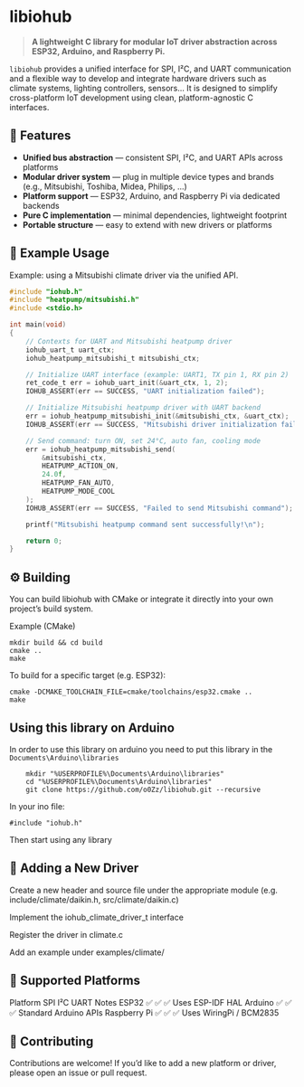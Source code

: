 # libiohub

> **A lightweight C library for modular IoT driver abstraction across ESP32, Arduino, and Raspberry Pi.**

`libiohub` provides a unified interface for SPI, I²C, and UART communication and a flexible way to develop and integrate hardware drivers such as climate systems, lighting controllers, sensors...
It is designed to simplify cross-platform IoT development using clean, platform-agnostic C interfaces.


## 🚀 Features

- **Unified bus abstraction** — consistent SPI, I²C, and UART APIs across platforms  
- **Modular driver system** — plug in multiple device types and brands (e.g., Mitsubishi, Toshiba, Midea, Philips, ...)  
- **Platform support** — ESP32, Arduino, and Raspberry Pi via dedicated backends  
- **Pure C implementation** — minimal dependencies, lightweight footprint  
- **Portable structure** — easy to extend with new drivers or platforms  


## 🧩 Example Usage

Example: using a Mitsubishi climate driver via the unified API.

```c
#include "iohub.h"
#include "heatpump/mitsubishi.h"
#include <stdio.h>

int main(void)
{
    // Contexts for UART and Mitsubishi heatpump driver
    iohub_uart_t uart_ctx;
    iohub_heatpump_mitsubishi_t mitsubishi_ctx;

    // Initialize UART interface (example: UART1, TX pin 1, RX pin 2)
    ret_code_t err = iohub_uart_init(&uart_ctx, 1, 2);
    IOHUB_ASSERT(err == SUCCESS, "UART initialization failed");

    // Initialize Mitsubishi heatpump driver with UART backend
    err = iohub_heatpump_mitsubishi_init(&mitsubishi_ctx, &uart_ctx);
    IOHUB_ASSERT(err == SUCCESS, "Mitsubishi driver initialization failed");

    // Send command: turn ON, set 24°C, auto fan, cooling mode
    err = iohub_heatpump_mitsubishi_send(
        &mitsubishi_ctx,
        HEATPUMP_ACTION_ON,
        24.0f,
        HEATPUMP_FAN_AUTO,
        HEATPUMP_MODE_COOL
    );
    IOHUB_ASSERT(err == SUCCESS, "Failed to send Mitsubishi command");

    printf("Mitsubishi heatpump command sent successfully!\n");

    return 0;
}
```

## ⚙️ Building

You can build libiohub with CMake or integrate it directly into your own project’s build system.

Example (CMake)
```
mkdir build && cd build
cmake ..
make
```

To build for a specific target (e.g. ESP32):

```
cmake -DCMAKE_TOOLCHAIN_FILE=cmake/toolchains/esp32.cmake ..
make
```
## Using this library on Arduino

In order to use this library on arduino you need to put this library in the `Documents\Arduino\libraries`

```
	mkdir "%USERPROFILE%\Documents\Arduino\libraries"
	cd "%USERPROFILE%\Documents\Arduino\libraries"
	git clone https://github.com/o0Zz/libiohub.git --recursive
```

In your ino file:

```
#include "iohub.h"
```

Then start using any library


## 🧱 Adding a New Driver

Create a new header and source file under the appropriate module (e.g. include/climate/daikin.h, src/climate/daikin.c)

Implement the iohub_climate_driver_t interface

Register the driver in climate.c

Add an example under examples/climate/

## 🧰 Supported Platforms
Platform	SPI	I²C	UART	Notes
ESP32	✅	✅	✅	Uses ESP-IDF HAL
Arduino	✅	✅	✅	Standard Arduino APIs
Raspberry Pi	✅	✅	✅	Uses WiringPi / BCM2835

## 💬 Contributing

Contributions are welcome!
If you’d like to add a new platform or driver, please open an issue or pull request.

